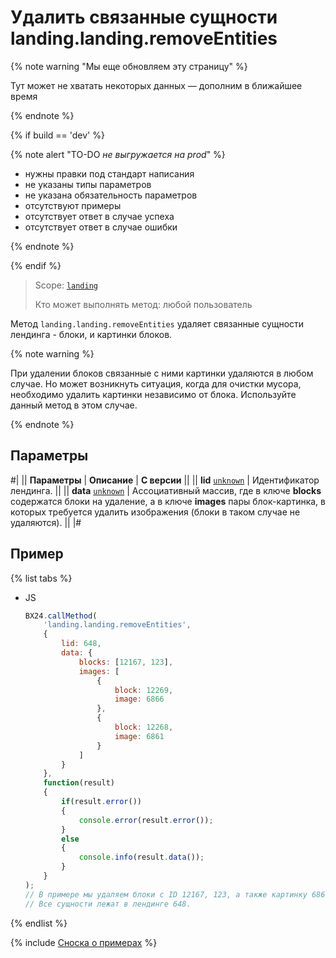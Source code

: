 # Удалить связанные сущности landing.landing.removeEntities

{% note warning "Мы еще обновляем эту страницу" %}

Тут может не хватать некоторых данных — дополним в ближайшее время

{% endnote %}

{% if build == 'dev' %}

{% note alert "TO-DO _не выгружается на prod_" %}

- нужны правки под стандарт написания
- не указаны типы параметров
- не указана обязательность параметров
- отсутствуют примеры
- отсутствует ответ в случае успеха
- отсутствует ответ в случае ошибки

{% endnote %}

{% endif %}

> Scope: [`landing`](../../../scopes/permissions.md)
>
> Кто может выполнять метод: любой пользователь

Метод `landing.landing.removeEntities` удаляет связанные сущности лендинга - блоки, и картинки блоков.

{% note warning %}

При удалении блоков связанные с ними картинки удаляются в любом случае. Но может возникнуть ситуация, когда для очистки мусора, необходимо удалить картинки независимо от блока. Используйте данный метод в этом случае.

{% endnote %}

## Параметры

#|
|| **Параметры** | **Описание** | **С версии** ||
|| **lid**
[`unknown`](../../../data-types.md) | Идентификатор лендинга. ||
|| **data**
[`unknown`](../../../data-types.md) | Ассоциативный массив, где в ключе **blocks** содержатся блоки на удаление, а в ключе **images** пары блок-картинка, в которых требуется удалить изображения (блоки в таком случае не удаляются). ||
|#

## Пример

{% list tabs %}

- JS

    ```js
    BX24.callMethod(
        'landing.landing.removeEntities',
        {
            lid: 648,
            data: {
                blocks: [12167, 123],
                images: [
                    {
                        block: 12269,
                        image: 6866
                    },
                    {
                        block: 12268,
                        image: 6861
                    }
                ]
            }
        },
        function(result)
        {
            if(result.error())
            {
                console.error(result.error());
            }
            else
            {
                console.info(result.data());
            }
        }
    );
    // В примере мы удаляем блоки с ID 12167, 123, а также картинку 6866 (из блока 12269) и картинку 6861 (из блока 12268).
    // Все сущности лежат в лендинге 648.
    ```

{% endlist %}

{% include [Сноска о примерах](../../../../_includes/examples.md) %}